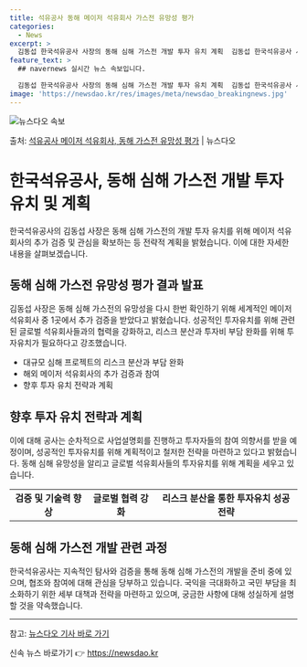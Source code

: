 ```yaml
---
title: 석유공사 동해 메이저 석유회사 가스전 유망성 평가
categories:
  - News
excerpt: >
  김동섭 한국석유공사 사장의 동해 심해 가스전 개발 투자 유치 계획  김동섭 한국석유공사 사장은 19일 “지난…
feature_text: >
  ## navernews 실시간 뉴스 속보입니다.

  김동섭 한국석유공사 사장의 동해 심해 가스전 개발 투자 유치 계획  김동섭 한국석유공사 사장은 19일 “지난…
image: 'https://newsdao.kr/res/images/meta/newsdao_breakingnews.jpg'
---
```


![뉴스다오 속보](https://newsdao.kr/res/images/meta/newsdao_breakingnews.jpg)

<p>출처: <a href="https://newsdao.kr/4318" rel="dofollow">석유공사 메이저 석유회사, 동해 가스전 유망성 평가</a> | 뉴스다오</p>

<h1>한국석유공사, 동해 심해 가스전 개발 투자 유치 및 계획</h1>

<p data-ke-size="size16">한국석유공사의 김동섭 사장은 동해 심해 가스전의 개발 투자 유치를 위해 메이저 석유회사의 추가 검증 및 관심을 확보하는 등 전략적 계획을 밝혔습니다. 이에 대한 자세한 내용을 살펴보겠습니다.</p>

<h2 data-ke-size="size26">동해 심해 가스전 유망성 평가 결과 발표</h2>

<p>
    김동섭 사장은 동해 심해 가스전의 유망성을 다시 한번 확인하기 위해 세계적인 메이저 석유회사 중 1곳에서 추가 검증을 받았다고 밝혔습니다. 성공적인 투자유치를 위해 관련된 글로벌 석유회사들과의 협력을 강화하고, 리스크 분산과 투자비 부담 완화를 위해 투자유치가 필요하다고 강조했습니다.
</p>

<ul>
    <li>대규모 심해 프로젝트의 리스크 분산과 부담 완화</li>
    <li>해외 메이저 석유회사의 추가 검증과 참여</li>
    <li>향후 투자 유치 전략과 계획</li>
</ul>

<h2 data-ke-size="size26">향후 투자 유치 전략과 계획</h2>

<p>
    이에 대해 공사는 순차적으로 사업설명회를 진행하고 투자자들의 참여 의향서를 받을 예정이며, 성공적인 투자유치를 위해 계획적이고 철저한 전략을 마련하고 있다고 밝혔습니다. 동해 심해 유망성을 알리고 글로벌 석유회사들의 투자유치를 위해 계획을 세우고 있습니다.
</p>

<table>
    <tr>
        <td style="text-align: center; height: 17px;"><b>검증 및 기술력 향상</b></td>
        <td style="text-align: center; height: 17px;"><b>글로벌 협력 강화</b></td>
        <td style="text-align: center; height: 17px;"><b>리스크 분산을 통한 투자유치 성공 전략</b></td>
    </tr>
</table>

<h2 data-ke-size="size26">동해 심해 가스전 개발 관련 과정</h2>

<p>
    한국석유공사는 지속적인 탐사와 검증을 통해 동해 심해 가스전의 개발을 준비 중에 있으며, 협조와 참여에 대해 관심을 당부하고 있습니다. 국익을 극대화하고 국민 부담을 최소화하기 위한 세부 대책과 전략을 마련하고 있으며, 궁금한 사항에 대해 성실하게 설명할 것을 약속했습니다.
</p>

<hr>

<p data-ke-size="size16">참고: <a href="https://newsdao.kr/4318">뉴스다오 기사 바로 가기</a></p> 

신속 뉴스 바로가기 👉 <a href="https://newsdao.kr" rel="dofollow">https://newsdao.kr</a>


